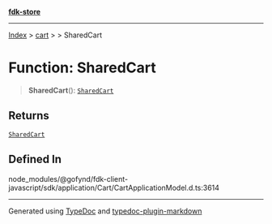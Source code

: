 [**fdk-store**](../../../README.md)
***

[Index](../../../API.md) > [cart](../../README.md) > [<internal>](../README.md) > SharedCart

# Function: SharedCart

> **SharedCart**(): [`SharedCart`](../type-aliases/type-alias.SharedCart.md)

## Returns

[`SharedCart`](../type-aliases/type-alias.SharedCart.md)

## Defined In

node\_modules/@gofynd/fdk-client-javascript/sdk/application/Cart/CartApplicationModel.d.ts:3614

***
Generated using [TypeDoc](https://typedoc.org/) and [typedoc-plugin-markdown](https://www.npmjs.com/package/typedoc-plugin-markdown)
